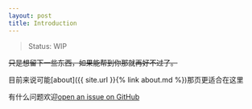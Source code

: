 ```yaml
---
layout: post
title: Introduction
---
```

> Status: WIP

~~只是想留下一些东西，如果能帮到你那就再好不过了。~~

目前来说可能[about]({{ site.url }}{% link about.md %})那页更适合在这里

有什么问题欢迎[open an issue on GitHub](https://github.com/Merle-Zhang/bristol-survival-handbook/issues/new)
